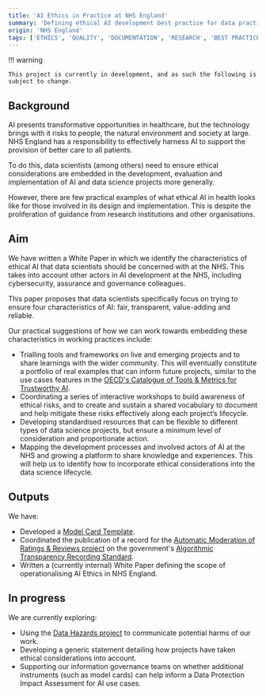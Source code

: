 ```yaml
---
title: 'AI Ethics in Practice at NHS England'
summary: 'Defining ethical AI development best practice for data practitioners in the NHS'
origin: 'NHS England'
tags: ['ETHICS', 'QUALITY', 'DOCUMENTATION', 'RESEARCH', 'BEST PRACTICE']
---
```

!!! warning

    This project is currently in development, and as such the following is subject to change.

## Background

AI presents transformative opportunities in healthcare, but the technology brings with it risks to people, the natural environment and society at large. NHS England has a responsibility to effectively harness AI to support the provision of better care to all patients.

To do this, data scientists (among others) need to ensure ethical considerations are embedded in the development, evaluation and implementation of AI and data science projects more generally.

However, there are few practical examples of what ethical AI in health looks like for those involved in its design and implementation. This is despite the proliferation of guidance from research institutions and other organisations.

## Aim

We have written a White Paper in which we identify the characteristics of ethical AI that data scientists should be concerned with at the NHS. This takes into account other actors in AI development at the NHS, including cybersecurity, assurance and governance colleagues.

This paper proposes that data scientists specifically focus on trying to ensure four characteristics of AI: fair, transparent, value-adding and reliable.

Our practical suggestions of how we can work towards embedding these characteristics in working practices include:

* Trialling tools and frameworks on live and emerging projects and to share learnings with the wider community. This will eventually constitute a portfolio of real examples that can inform future projects, similar to the use cases features in the [OECD's Catalogue of Tools & Metrics for Trustworthy AI](https://oecd.ai/en/catalogue/tool-use-cases).
* Coordinating a series of interactive workshops to build awareness of ethical risks, and to create and sustain a shared vocabulary to document and help mitigate these risks effectively along each project’s lifecycle.
* Developing standardised resources that can be flexible to different types of data science projects, but ensure a minimum level of consideration and proportionate action.
* Mapping the development processes and involved actors of AI at the NHS and growing a platform to share knowledge and experiences. This will help us to identify how to incorporate ethical considerations into the data science lifecycle.

## Outputs

We have:

* Developed a [Model Card Template](https://github.com/nhsengland/model-card).
* Coordinated the publication of a record for the [Automatic Moderation of Ratings & Reviews project](./ratings-and-reviews.md) on the government's [Algorithmic Transparency Recording Standard](https://www.gov.uk/algorithmic-transparency-records/nhs-england-nhs-dot-uk-reviews-automoderation-tool).
* Written a (currently internal) White Paper defining the scope of operationalising AI Ethics in NHS England.

## In progress

We are currently exploring:

* Using the [Data Hazards project](https://datahazards.com/) to communicate potential harms of our work.
* Developing a generic statement detailing how projects have taken ethical considerations into account.
* Supporting our information governance teams on whether additional instruments (such as model cards) can help inform a Data Protection Impact Assessment for AI use cases.

#
